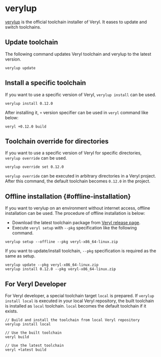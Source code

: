 # verylup

[verylup](https://github.com/veryl-lang/verylup) is the official toolchain installer of Veryl.
It eases to update and switch toolchains.

## Update toolchain

The following command updates Veryl toolchain and verylup to the latest version.

```
verylup update
```

## Install a specific toolchain

If you want to use a specific version of Veryl, `verylup install` can be used.

```
verylup install 0.12.0
```

After installing it, `+` version specifier can be used in `veryl` command like below:

```
veryl +0.12.0 build
```

## Toolchain override for directories

If you want to use a specific version of Veryl for specific directories, `verylup override` can be used.

```
verylup override set 0.12.0
```

`verylup override` can be executed in arbitrary directories in a Veryl project.
After this command, the default toolchain becomes `0.12.0` in the project.

## Offline installation {#offline-installation}

If you want to verylup on an environment without internet access, offline installation can be used.
The procedure of offline installation is below:

* Download the latest toolchain package from [Veryl release page](https://github.com/veryl-lang/veryl/releases).
* Execute `veryl setup` with `--pkg` specification like the following command.

```
verylup setup --offline --pkg veryl-x86_64-linux.zip
```

If you want to update/install toolchain, `--pkg` specification is required as the same as setup.

```
verylup update --pkg veryl-x86_64-linux.zip
verylup install 0.12.0 --pkg veryl-x86_64-linux.zip
```

## For Veryl Developer

For Veryl developer, a special toolchain target `local` is prepared.
If `verylup install local` is executed in your local Veryl repository, the built toolchain is installed as `local` toolchain.
`local` becomes the default toolchain if it exists.

```
// Build and install the toolchain from local Veryl repository
verylup install local

// Use the built toolchain
veryl build

// Use the latest toolchain
veryl +latest build
```
